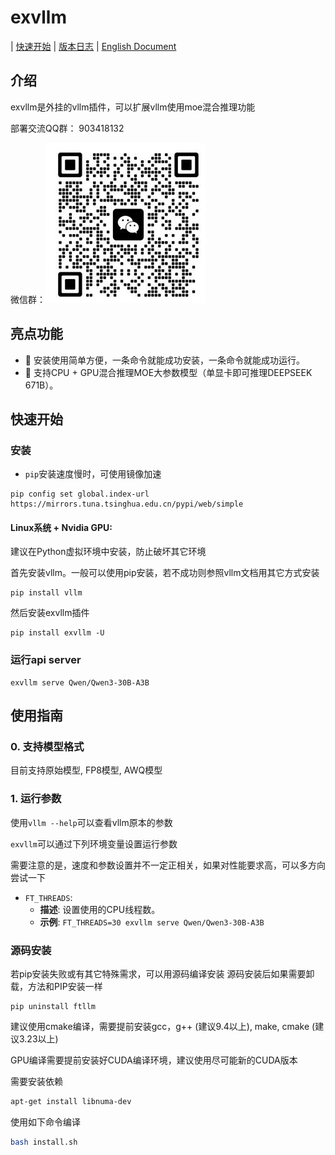 # exvllm

| [快速开始](#快速开始) | [版本日志](docs/version.md) | [English Document](README_EN.md)

## 介绍

exvllm是外挂的vllm插件，可以扩展vllm使用moe混合推理功能

部署交流QQ群： 903418132

微信群：![二维码](docs/wechat_group0.jpg)

## 亮点功能

- 🚀 安装使用简单方便，一条命令就能成功安装，一条命令就能成功运行。
- 🚀 支持CPU + GPU混合推理MOE大参数模型（单显卡即可推理DEEPSEEK 671B）。

## 快速开始

### 安装

- `pip`安装速度慢时，可使用镜像加速

```
pip config set global.index-url https://mirrors.tuna.tsinghua.edu.cn/pypi/web/simple
```

#### Linux系统 + Nvidia GPU:

建议在Python虚拟环境中安装，防止破坏其它环境

首先安装vllm。一般可以使用pip安装，若不成功则参照vllm文档用其它方式安装

```
pip install vllm 
```

然后安装exvllm插件

```
pip install exvllm -U
```

### 运行api server

```
exvllm serve Qwen/Qwen3-30B-A3B
```

## 使用指南

### 0. 支持模型格式

目前支持原始模型, FP8模型, AWQ模型

### 1. 运行参数

使用`vllm --help`可以查看vllm原本的参数

`exvllm`可以通过下列环境变量设置运行参数

需要注意的是，速度和参数设置并不一定正相关，如果对性能要求高，可以多方向尝试一下

- `FT_THREADS`:
  - **描述**: 设置使用的CPU线程数。
  - **示例**: `FT_THREADS=30 exvllm serve Qwen/Qwen3-30B-A3B`

### 源码安装

若pip安装失败或有其它特殊需求，可以用源码编译安装
源码安装后如果需要卸载，方法和PIP安装一样
```
pip uninstall ftllm
```

建议使用cmake编译，需要提前安装gcc，g++ (建议9.4以上), make, cmake (建议3.23以上)

GPU编译需要提前安装好CUDA编译环境，建议使用尽可能新的CUDA版本

需要安装依赖

``` sh
apt-get install libnuma-dev
```

使用如下命令编译

``` sh
bash install.sh
```
